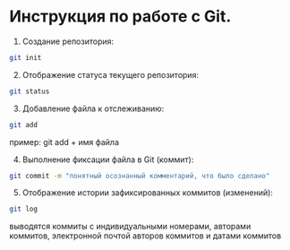 # Инструкция по работе с Git.

1. Создание репозитория:
```sh
git init
```
2. Отображение статуса текущего репозитория:
```sh
git status
```
3. Добавление файла к отслеживанию:
```sh
git add
```
пример: git add + имя файла

4. Выполнение фиксации файла в Git (коммит):
```sh
git commit -m "понятный осознанный комментарий, что было сделано"
```
5. Отображение истории зафиксированных коммитов (изменений):
```sh
git log
```
выводятся коммиты с индивидуальными номерами, авторами коммитов, электронной почтой авторов коммитов и датами коммитов